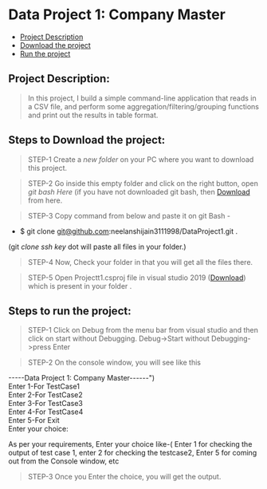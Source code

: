 # Data Project 1: Company Master

- [Project Description](#AA1)
- [Download the project](#A1)
- [Run the project](#A2)

## Project Description: <a name="AA1"></a>

> In this project, I build a simple command-line application that reads in a CSV file, and perform some aggregation/filtering/grouping functions and print out the results in table format.

## Steps to Download the project: <a name="A1"></a>

> STEP-1 Create a *new folder* on your PC where you want to download this project.
 
> STEP-2 Go inside this empty folder and click on the right button, open *git bash Here*
(if you have not downloaded git bash, then [Download](https://git-scm.com/downloads) from here.

> STEP-3 Copy command from below and paste it on git Bash -  
- $ git clone git@github.com:neelanshijain3111998/DataProject1.git .

(git *clone ssh key* dot  will paste all files in your folder.)

> STEP-4 Now, Check your folder in that you will get all the files there.

> STEP-5 Open Projectt1.csproj file in visual studio 2019 ([Download](https://code.visualstudio.com/download)) which is present in your folder .

## Steps to run the project: <a name="A2"></a>
> STEP-1 Click on Debug from the menu bar from visual studio and then click on start without Debugging.
> Debug->Start without Debugging->press Enter

> STEP-2 On the console window, you will see like this

-----Data Project 1: Company Master------")  <br />
 Enter 1-For TestCase1 <br />
 Enter 2-For TestCase2  <br />
 Enter 3-For TestCase3  <br />
 Enter 4-For TestCase4  <br />
 Enter 5-For Exit  <br />
 Enter your choice: <br />
  
 As per your requirements, Enter your choice like-( Enter 1 for checking the output of test case 1, enter 2 for checking the testcase2, Enter 5 for coming out from the Console window, etc
 
> STEP-3 Once you Enter the choice, you will get the output.
